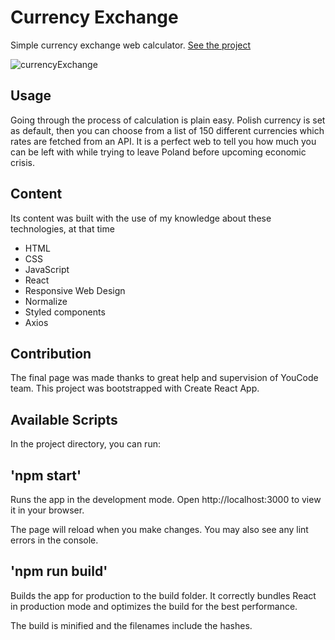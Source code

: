 # Currency Exchange

Simple currency exchange web calculator. [See the project](https://marcinkpawel.github.io/exchange-currency/)

![currencyExchange](https://user-images.githubusercontent.com/103523918/220674501-9d2bf4d2-eace-4665-ac13-a2c89ab5b6cf.gif)

## Usage 

Going through the process of calculation is plain easy. Polish currency is set as default, then you can choose from a list of 150 different currencies which rates are fetched from an API. It is a perfect web to tell you how much you can be left with while trying to leave Poland before upcoming economic crisis.


## Content
Its content was built with the use of my knowledge about these technologies, at that time

- HTML
- CSS
- JavaScript
- React
- Responsive Web Design
- Normalize
- Styled components
- Axios

## Contribution
The final page was made thanks to great help and supervision of YouCode team. This project was bootstrapped with Create React App.

## Available Scripts
In the project directory, you can run:

## 'npm start'
Runs the app in the development mode.
Open http://localhost:3000 to view it in your browser.

The page will reload when you make changes.
You may also see any lint errors in the console.

## 'npm run build'
Builds the app for production to the build folder.
It correctly bundles React in production mode and optimizes the build for the best performance.

The build is minified and the filenames include the hashes.


